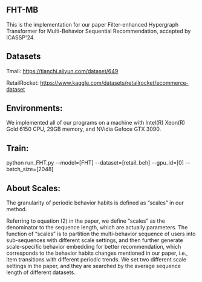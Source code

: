 ## FHT-MB
This is the implementation for our paper Filter-enhanced Hypergraph Transformer for Multi-Behavior Sequential Recommendation, accepted by ICASSP'24.


## Datasets
Tmall: https://tianchi.aliyun.com/dataset/649

RetailRocket: https://www.kaggle.com/datasets/retailrocket/ecommerce-dataset

## Environments:
We implemented all of our programs on a machine with Intel(R) Xeon(R) Gold 6150 CPU, 29GB memory, and NVidia Gefoce GTX 3090.

## Train:
python run_FHT.py --model=[FHT] --dataset=[retail_beh] --gpu_id=[0] --batch_size=[2048]

## About Scales:
The granularity of periodic behavior habits is defined as “scales” in our method. 

Referring to equation (2) in the paper, we define “scales” as the denominator to the sequence length, which are actually parameters. The function of “scales” is to partition the multi-behavior sequence of users into sub-sequences with different scale settings, and then further generate scale-specific behavior embedding for better recommendation, which corresponds to the behavior habits changes mentioned in our paper, i.e., item transitions with different periodic trends. We set two different scale settings in the paper, and they are searched by the average sequence length of different datasets. 


